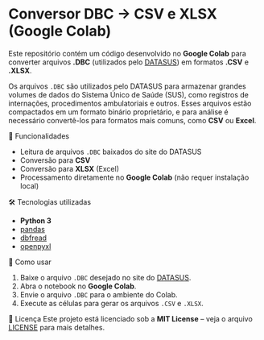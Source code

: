 # Conversor DBC → CSV e XLSX (Google Colab)

Este repositório contém um código desenvolvido no **Google Colab** para converter arquivos **.DBC** (utilizados pelo [DATASUS](https://datasus.saude.gov.br/transferencia-de-arquivos/)) em formatos **.CSV** e **.XLSX**.

Os arquivos `.DBC` são utilizados pelo DATASUS para armazenar grandes volumes de dados do Sistema Único de Saúde (SUS), como registros de internações, procedimentos ambulatoriais e outros. Esses arquivos estão compactados em um formato binário proprietário, e para análise é necessário convertê-los para formatos mais comuns, como **CSV** ou **Excel**.

📌 Funcionalidades
- Leitura de arquivos `.DBC` baixados do site do DATASUS  
- Conversão para **CSV**  
- Conversão para **XLSX** (Excel)  
- Processamento diretamente no **Google Colab** (não requer instalação local)  

🛠️ Tecnologias utilizadas
- **Python 3**  
- [pandas](https://pandas.pydata.org/)  
- [dbfread](https://dbfread.readthedocs.io/)  
- [openpyxl](https://openpyxl.readthedocs.io/en/stable/)  

🚀 Como usar
1. Baixe o arquivo `.DBC` desejado no site do [DATASUS](https://datasus.saude.gov.br/transferencia-de-arquivos/).  
2. Abra o notebook no **Google Colab**.  
3. Envie o arquivo `.DBC` para o ambiente do Colab.  
4. Execute as células para gerar os arquivos `.CSV` e `.XLSX`.  

📄 Licença
Este projeto está licenciado sob a **MIT License** – veja o arquivo [LICENSE](LICENSE) para mais detalhes.
```






